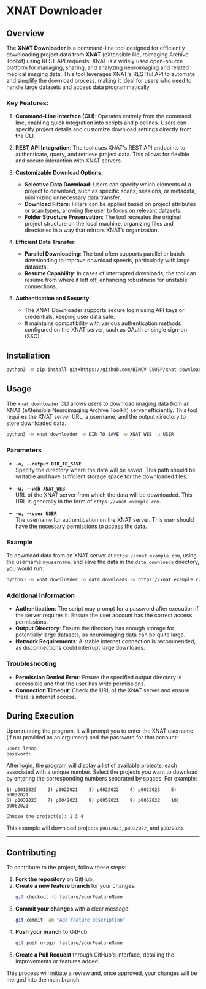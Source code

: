 # XNAT Downloader
## Overview
The **XNAT Downloader** is a command-line tool designed for efficiently downloading project data from **XNAT** (eXtensible Neuroimaging Archive Toolkit) using REST API requests. XNAT is a widely used open-source platform for managing, sharing, and analyzing neuroimaging and related medical imaging data. This tool leverages XNAT's RESTful API to automate and simplify the download process, making it ideal for users who need to handle large datasets and access data programmatically.

### Key Features:
1. **Command-Line Interface (CLI)**: Operates entirely from the command line, enabling quick integration into scripts and pipelines. Users can specify project details and customize download settings directly from the CLI.

2. **REST API Integration**: The tool uses XNAT's REST API endpoints to authenticate, query, and retrieve project data. This allows for flexible and secure interaction with XNAT servers.

3. **Customizable Download Options**:
   - **Selective Data Download**: Users can specify which elements of a project to download, such as specific scans, sessions, or metadata, minimizing unnecessary data transfer.
   - **Download Filters**: Filters can be applied based on project attributes or scan types, allowing the user to focus on relevant datasets.
   - **Folder Structure Preservation**: The tool recreates the original project structure on the local machine, organizing files and directories in a way that mirrors XNAT’s organization.

4. **Efficient Data Transfer**:
   - **Parallel Downloading**: The tool often supports parallel or batch downloading to improve download speeds, particularly with large datasets.
   - **Resume Capability**: In cases of interrupted downloads, the tool can resume from where it left off, enhancing robustness for unstable connections.

5. **Authentication and Security**:
   - The XNAT Downloader supports secure login using API keys or credentials, keeping user data safe.
   - It maintains compatibility with various authentication methods configured on the XNAT server, such as OAuth or single sign-on (SSO).

## Installation

```bash
python3 -m pip install git+https://github.com/BIMCV-CSUSP/xnat-download.git#egg=xnat_downloader
```

## Usage

The `xnat_downloader` CLI allows users to download imaging data from an XNAT (eXtensible Neuroimaging Archive Toolkit) server efficiently. This tool requires the XNAT server URL, a username, and the output directory to store downloaded data.

```bash
python3 -m xnat_downloader -o DIR_TO_SAVE -w XNAT_WEB -u USER
```

### Parameters

- **`-o, --output DIR_TO_SAVE`**  
  Specify the directory where the data will be saved. This path should be writable and have sufficient storage space for the downloaded files.
  
- **`-w, --web XNAT_WEB`**  
  URL of the XNAT server from which the data will be downloaded. This URL is generally in the form of `https://xnat.example.com`.
  
- **`-u, --user USER`**  
  The username for authentication on the XNAT server. This user should have the necessary permissions to access the data.

### Example

To download data from an XNAT server at `https://xnat.example.com`, using the username `myusername`, and save the data in the `data_downloads` directory, you would run:

```bash
python3 -m xnat_downloader -o data_downloads -w https://xnat.example.com -u myusername
```

### Additional Information

- **Authentication**: The script may prompt for a password after execution if the server requires it. Ensure the user account has the correct access permissions.
- **Output Directory**: Ensure the directory has enough storage for potentially large datasets, as neuroimaging data can be quite large.
- **Network Requirements**: A stable internet connection is recommended, as disconnections could interrupt large downloads.

### Troubleshooting

- **Permission Denied Error**: Ensure the specified output directory is accessible and that the user has write permissions.
- **Connection Timeout**: Check the URL of the XNAT server and ensure there is internet access.

## During Execution

Upon running the program, it will prompt you to enter the XNAT username (if not provided as an argument) and the password for that account:

```plaintext
user: lenna
password:
```

After login, the program will display a list of available projects, each associated with a unique number. Select the projects you want to download by entering the corresponding numbers separated by spaces. For example:

```plaintext
1) p0012023    2) p0022021    3) p0022022    4) p0022023    5) p0032021
6) p0032023    7) p0042021    8) p0052021    9) p0052022    10) p0062021

Choose the project(s): 1 3 4
```

This example will download projects `p0012023`, `p0022022`, and `p0022023`.

---

## Contributing

To contribute to the project, follow these steps:

1. **Fork the repository** on GitHub.
2. **Create a new feature branch** for your changes:
   ```bash
   git checkout -b feature/yourFeatureName
   ```
3. **Commit your changes** with a clear message:
   ```bash
   git commit -am "Add feature description"
   ```
4. **Push your branch** to GitHub:
   ```bash
   git push origin feature/yourFeatureName
   ```
5. **Create a Pull Request** through GitHub's interface, detailing the improvements or features added.

This process will initiate a review and, once approved, your changes will be merged into the main branch.
